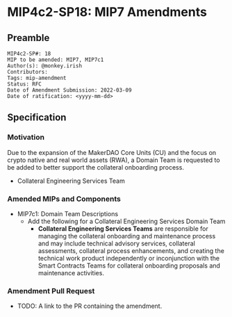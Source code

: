 # MIP4c2-SP18: MIP7 Amendments

## Preamble

```
MIP4c2-SP#: 18
MIP to be amended: MIP7, MIP7c1
Author(s): @monkey.irish
Contributors:
Tags: mip-amendment
Status: RFC
Date of Amendment Submission: 2022-03-09
Date of ratification: <yyyy-mm-dd>
```
## Specification

### Motivation

Due to the expansion of the MakerDAO Core Units (CU) and the focus on crypto native and real world assets (RWA), a Domain Team is requested to be added to better support the collateral onboarding process.
- Collateral Engineering Services Team

### Amended MIPs and Components

- MIP7c1: Domain Team Descriptions
    - Add the following for a Collateral Engineering Services Domain Team
        - **Collateral Engineering Services Teams** are responsible for managing the collateral onboarding and maintenance process and may include technical advisory services, collateral assessments, collateral process enhancements, and creating the technical work product independently or inconjunction with the Smart Contracts Teams for collateral onboarding proposals and maintenance activities.

### Amendment Pull Request

- TODO: A link to the PR containing the amendment.
